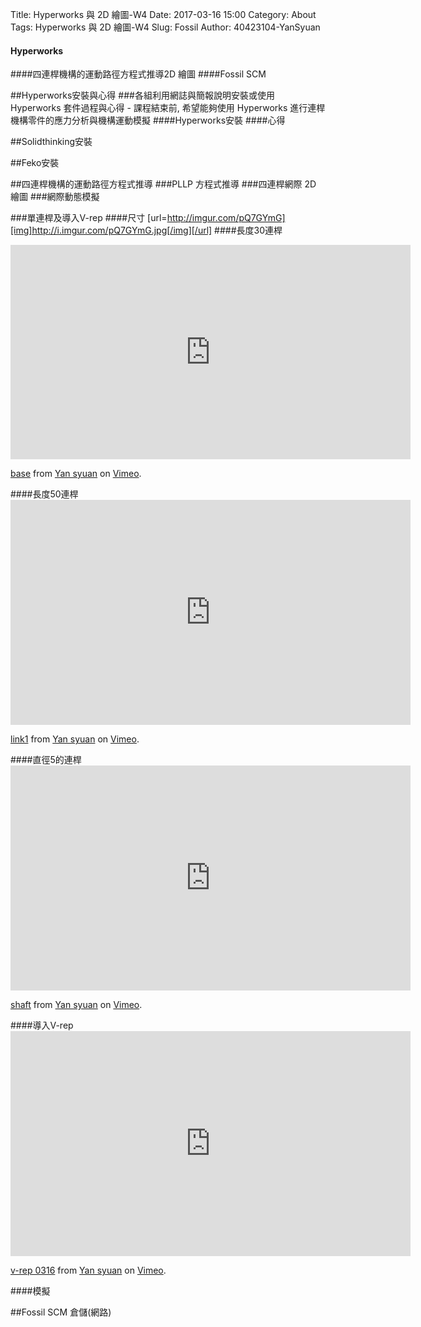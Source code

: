 Title:  Hyperworks 與 2D 繪圖-W4
Date: 2017-03-16 15:00
Category: About
Tags:  Hyperworks 與 2D 繪圖-W4
Slug: Fossil
Author: 40423104-YanSyuan


#### Hyperworks
####四連桿機構的運動路徑方程式推導2D 繪圖
####Fossil SCM

<!-- PELICAN_END_SUMMARY -->

##Hyperworks安裝與心得
###各組利用網誌與簡報說明安裝或使用 Hyperworks 套件過程與心得 - 課程結束前, 希望能夠使用 Hyperworks 進行連桿機構零件的應力分析與機構運動模擬
####Hyperworks安裝
####心得

##Solidthinking安裝

##Feko安裝

##四連桿機構的運動路徑方程式推導
###PLLP 方程式推導
###四連桿網際 2D 繪圖
###網際動態模擬

###單連桿及導入V-rep
####尺寸
[url=http://imgur.com/pQ7GYmG][img]http://i.imgur.com/pQ7GYmG.jpg[/img][/url]
####長度30連桿
<iframe src="https://player.vimeo.com/video/209355096" width="640" height="343" frameborder="0" webkitallowfullscreen mozallowfullscreen allowfullscreen></iframe>
<p><a href="https://vimeo.com/209355096">base</a> from <a href="https://vimeo.com/user44900188">Yan syuan</a> on <a href="https://vimeo.com">Vimeo</a>.</p>
####長度50連桿
<iframe src="https://player.vimeo.com/video/209354247" width="640" height="360" frameborder="0" webkitallowfullscreen mozallowfullscreen allowfullscreen></iframe>
<p><a href="https://vimeo.com/209354247">link1</a> from <a href="https://vimeo.com/user44900188">Yan syuan</a> on <a href="https://vimeo.com">Vimeo</a>.</p>
####直徑5的連桿
<iframe src="https://player.vimeo.com/video/209355724" width="640" height="360" frameborder="0" webkitallowfullscreen mozallowfullscreen allowfullscreen></iframe>
<p><a href="https://vimeo.com/209355724">shaft</a> from <a href="https://vimeo.com/user44900188">Yan syuan</a> on <a href="https://vimeo.com">Vimeo</a>.</p>
####導入V-rep
<iframe src="https://player.vimeo.com/video/209373893" width="640" height="360" frameborder="0" webkitallowfullscreen mozallowfullscreen allowfullscreen></iframe>
<p><a href="https://vimeo.com/209373893">v-rep  0316</a> from <a href="https://vimeo.com/user44900188">Yan syuan</a> on <a href="https://vimeo.com">Vimeo</a>.</p>
####模擬

##Fossil SCM 倉儲(網路)

